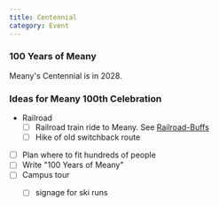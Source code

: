 ```yaml
---
title: Centennial
category: Event
---
```


### 100 Years of Meany

Meany's Centennial is in 2028.

### Ideas for Meany 100th Celebration

- Railroad
    - [ ] Railroad train ride to Meany. See [Railroad-Buffs](Railroad-Buffs)
    - [ ] Hike of old switchback route
- [ ] Plan where to fit hundreds of people
- [ ] Write "100 Years of Meany"
- [ ] Campus tour
    - [ ] signage for ski runs

